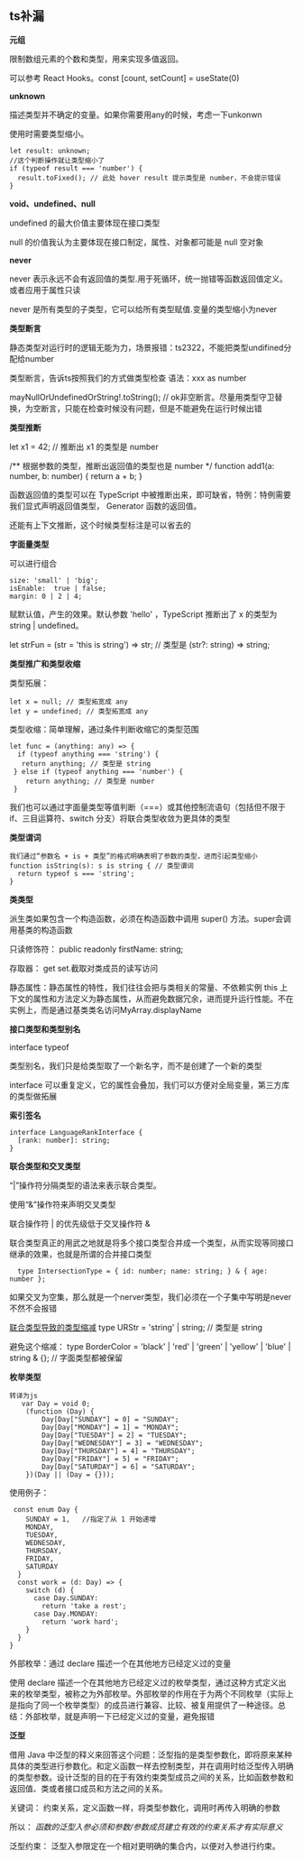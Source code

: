 ## ts补漏





**元组**

限制数组元素的个数和类型，用来实现多值返回。

可以参考 React Hooks。const [count, setCount] = useState(0)



**unknown**

描述类型并不确定的变量。如果你需要用any的时候，考虑一下unkonwn

使用时需要类型缩小。

```
let result: unknown;
//这个判断操作就让类型缩小了
if (typeof result === 'number') {
  result.toFixed(); // 此处 hover result 提示类型是 number，不会提示错误
}
```



 **void、undefined、null**

undefined 的最大价值主要体现在接口类型

null 的价值我认为主要体现在接口制定，属性、对象都可能是 null 空对象



**never**

never 表示永远不会有返回值的类型.用于死循环，统一抛错等函数返回值定义。或者应用于属性只读

never 是所有类型的子类型，它可以给所有类型赋值.变量的类型缩小为never



**类型断言**

静态类型对运行时的逻辑无能为力，场景报错：ts2322，不能把类型undifined分配给number

类型断言，告诉ts按照我们的方式做类型检查     语法：xxx  as number

mayNullOrUndefinedOrString!.toString(); // ok非空断言。尽量用类型守卫替换，为空断言，只能在检查时候没有问题，但是不能避免在运行时候出错



**类型推断**

 let x1 = 42; // 推断出 x1 的类型是 number

 /** 根据参数的类型，推断出返回值的类型也是 number */
  function add1(a: number, b: number) {
    return a + b;
  }

函数返回值的类型可以在 TypeScript 中被推断出来，即可缺省，特例：特例需要我们显式声明返回值类型， Generator 函数的返回值。

还能有上下文推断，这个时候类型标注是可以省去的





**字面量类型**

可以进行组合

```
size: 'small' | 'big';
isEnable:  true | false;
margin: 0 | 2 | 4;
```

赋默认值，产生的效果。默认参数 'hello' ，TypeScript 推断出了 x 的类型为 string | undefined。

let strFun = (str = 'this is string') => str; // 类型是 (str?: string) => string;



**类型推广和类型收缩**

类型拓展：

```
let x = null; // 类型拓宽成 any
let y = undefined; // 类型拓宽成 any
```

类型收缩：简单理解，通过条件判断收缩它的类型范围

```
let func = (anything: any) => {
  if (typeof anything === 'string') {
   return anything; // 类型是 string 
 } else if (typeof anything === 'number') {
    return anything; // 类型是 number
 }
```

我们也可以通过字面量类型等值判断（===）或其他控制流语句（包括但不限于 if、三目运算符、switch 分支）将联合类型收敛为更具体的类型



**类型谓词**

```
我们通过“参数名 + is + 类型”的格式明确表明了参数的类型，进而引起类型缩小
function isString(s): s is string { // 类型谓词
  return typeof s === 'string';
}
```



**类类型**

派生类如果包含一个构造函数，必须在构造函数中调用 super() 方法。super会调用基类的构造函数

只读修饰符： public readonly firstName: string;

存取器：  get set.截取对类成员的读写访问

静态属性：静态属性的特性，我们往往会把与类相关的常量、不依赖实例 this 上下文的属性和方法定义为静态属性，从而避免数据冗余，进而提升运行性能。不在实例上，而是通过基类类名访问MyArray.displayName



**接口类型和类型别名**

interface   typeof

类型别名，我们只是给类型取了一个新名字，而不是创建了一个新的类型

interface  可以重复定义，它的属性会叠加，我们可以方便对全局变量，第三方库的类型做拓展



**索引签名**

```
interface LanguageRankInterface {
  [rank: number]: string;
}
```



**联合类型和交叉类型**

“|”操作符分隔类型的语法来表示联合类型。

使用“&”操作符来声明交叉类型

联合操作符 | 的优先级低于交叉操作符 &

联合类型真正的用武之地就是将多个接口类型合并成一个类型，从而实现等同接口继承的效果，也就是所谓的合并接口类型

```
  type IntersectionType = { id: number; name: string; } & { age: number };
```

如果交叉为空集，那么就是一个nerver类型，我们必须在一个子集中写明是never不然不会报错

<u>联合类型导致的类型缩减</u>  type URStr = 'string' | string; // 类型是 string

避免这个缩减： type BorderColor = 'black' | 'red' | 'green' | 'yellow' | 'blue' | string & {}; // 字面类型都被保留



**枚举类型**

```
转译为js
   var Day = void 0;
    (function (Day) {
        Day[Day["SUNDAY"] = 0] = "SUNDAY";
        Day[Day["MONDAY"] = 1] = "MONDAY";
        Day[Day["TUESDAY"] = 2] = "TUESDAY";
        Day[Day["WEDNESDAY"] = 3] = "WEDNESDAY";
        Day[Day["THURSDAY"] = 4] = "THURSDAY";
        Day[Day["FRIDAY"] = 5] = "FRIDAY";
        Day[Day["SATURDAY"] = 6] = "SATURDAY";
    })(Day || (Day = {}));
```

使用例子：

```
 const enum Day {
    SUNDAY = 1,   //指定了从 1 开始递增
    MONDAY,
    TUESDAY,
    WEDNESDAY,
    THURSDAY,
    FRIDAY,
    SATURDAY
  }
  const work = (d: Day) => {
    switch (d) {
      case Day.SUNDAY:
        return 'take a rest';
      case Day.MONDAY:
        return 'work hard';
    }
  }
}
```

外部枚举：通过 declare 描述一个在其他地方已经定义过的变量

使用 declare 描述一个在其他地方已经定义过的枚举类型，通过这种方式定义出来的枚举类型，被称之为外部枚举。外部枚举的作用在于为两个不同枚举（实际上是指向了同一个枚举类型）的成员进行兼容、比较、被复用提供了一种途径。总结：外部枚举，就是声明一下已经定义过的变量，避免报错



**泛型**

借用 Java 中泛型的释义来回答这个问题：泛型指的是类型参数化，即将原来某种具体的类型进行参数化。和定义函数一样去控制类型，并在调用时给泛型传入明确的类型参数。设计泛型的目的在于有效约束类型成员之间的关系，比如函数参数和返回值、类或者接口成员和方法之间的关系。

关键词： 约束关系，定义函数一样，将类型参数化，调用时再传入明确的参数

所以： *函数的泛型入参必须和参数/参数成员建立有效的约束关系才有实际意义*

泛型约束： 泛型入参限定在一个相对更明确的集合内，以便对入参进行约束。
